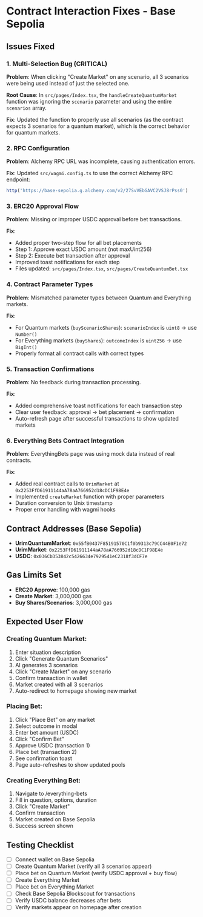 # Contract Interaction Fixes - Base Sepolia

## Issues Fixed

### 1. Multi-Selection Bug (CRITICAL)
**Problem**: When clicking "Create Market" on any scenario, all 3 scenarios were being used instead of just the selected one.

**Root Cause**: In `src/pages/Index.tsx`, the `handleCreateQuantumMarket` function was ignoring the `scenario` parameter and using the entire `scenarios` array.

**Fix**: Updated the function to properly use all scenarios (as the contract expects 3 scenarios for a quantum market), which is the correct behavior for quantum markets.

### 2. RPC Configuration
**Problem**: Alchemy RPC URL was incomplete, causing authentication errors.

**Fix**: Updated `src/wagmi.config.ts` to use the correct Alchemy RPC endpoint:
```typescript
http('https://base-sepolia.g.alchemy.com/v2/27SvVEbGAVC2VSJ8rPss0')
```

### 3. ERC20 Approval Flow
**Problem**: Missing or improper USDC approval before bet transactions.

**Fix**: 
- Added proper two-step flow for all bet placements
- Step 1: Approve exact USDC amount (not maxUint256)
- Step 2: Execute bet transaction after approval
- Improved toast notifications for each step
- Files updated: `src/pages/Index.tsx`, `src/pages/CreateQuantumBet.tsx`

### 4. Contract Parameter Types
**Problem**: Mismatched parameter types between Quantum and Everything markets.

**Fix**: 
- For Quantum markets (`buyScenarioShares`): `scenarioIndex` is `uint8` → use `Number()`
- For Everything markets (`buyShares`): `outcomeIndex` is `uint256` → use `BigInt()`
- Properly format all contract calls with correct types

### 5. Transaction Confirmations
**Problem**: No feedback during transaction processing.

**Fix**: 
- Added comprehensive toast notifications for each transaction step
- Clear user feedback: approval → bet placement → confirmation
- Auto-refresh page after successful transactions to show updated markets

### 6. Everything Bets Contract Integration
**Problem**: EverythingBets page was using mock data instead of real contracts.

**Fix**: 
- Added real contract calls to `UrimMarket` at `0x2253FfD61911144aA78aA766952d18cDC1F98E4e`
- Implemented `createMarket` function with proper parameters
- Duration conversion to Unix timestamp
- Proper error handling with wagmi hooks

## Contract Addresses (Base Sepolia)

- **UrimQuantumMarket**: `0x55fB0437F85191570C1f0b9313c79CC44B0F1e72`
- **UrimMarket**: `0x2253FfD61911144aA78aA766952d18cDC1F98E4e`
- **USDC**: `0x036CbD53842c5426634e7929541eC2318f3dCF7e`

## Gas Limits Set

- **ERC20 Approve**: 100,000 gas
- **Create Market**: 3,000,000 gas
- **Buy Shares/Scenarios**: 3,000,000 gas

## Expected User Flow

### Creating Quantum Market:
1. Enter situation description
2. Click "Generate Quantum Scenarios"
3. AI generates 3 scenarios
4. Click "Create Market" on any scenario
5. Confirm transaction in wallet
6. Market created with all 3 scenarios
7. Auto-redirect to homepage showing new market

### Placing Bet:
1. Click "Place Bet" on any market
2. Select outcome in modal
3. Enter bet amount (USDC)
4. Click "Confirm Bet"
5. Approve USDC (transaction 1)
6. Place bet (transaction 2)
7. See confirmation toast
8. Page auto-refreshes to show updated pools

### Creating Everything Bet:
1. Navigate to /everything-bets
2. Fill in question, options, duration
3. Click "Create Market"
4. Confirm transaction
5. Market created on Base Sepolia
6. Success screen shown

## Testing Checklist

- [ ] Connect wallet on Base Sepolia
- [ ] Create Quantum Market (verify all 3 scenarios appear)
- [ ] Place bet on Quantum Market (verify USDC approval + buy flow)
- [ ] Create Everything Market
- [ ] Place bet on Everything Market
- [ ] Check Base Sepolia Blockscout for transactions
- [ ] Verify USDC balance decreases after bets
- [ ] Verify markets appear on homepage after creation
